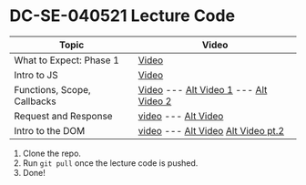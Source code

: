 # DC-SE-040521 Lecture Code

| Topic            | Video                |
| -----            | -----                |
| What to Expect: Phase 1| [Video](https://youtu.be/GTrXWVfTCGA) |
| Intro to JS | [Video](https://youtu.be/XgqZwkGgcjY) |
| Functions, Scope, Callbacks | [Video](https://youtu.be/Asi0A1Emx6w) --- [Alt Video 1](https://youtu.be/HrjzsI7qM78) --- [Alt Video 2](https://youtu.be/CfnXl0Z4yfM)|
| Request and Response | [video](https://youtu.be/5HOj77pZ8dM) --- [Alt Video](https://youtu.be/GEP8Z_MHZCs)|
| Intro to the DOM | [video](https://youtu.be/R_-dZZyaZ8Q) --- [Alt Video](https://youtu.be/FGI0B-sYtRA) [Alt Video pt.2](https://youtu.be/XEOIjTf3fvk)|

1. Clone the repo.
2. Run `git pull` once the lecture code is pushed.
3. Done!

